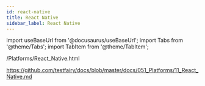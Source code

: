 ```yaml
---
id: react-native
title: React Native
sidebar_label: React Native
---
```


import useBaseUrl from '@docusaurus/useBaseUrl';
import Tabs from '@theme/Tabs';
import TabItem from '@theme/TabItem';

/Platforms/React_Native.html

https://github.com/testfairy/docs/blob/master/docs/051_Platforms/11_React_Native.md